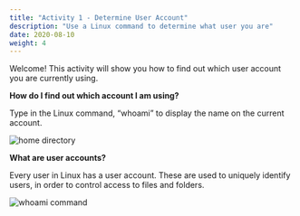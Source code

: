 ```yaml
---
title: "Activity 1 - Determine User Account"
description: "Use a Linux command to determine what user you are"
date: 2020-08-10
weight: 4
---
```


Welcome! This activity will show you how to find out which user account you are currently using. 

**How do I find out which account I am using?**

Type in the Linux command, “whoami” to display the name on the current account.

![home directory](../images/00_Home_Directory.png?classes=border,shadow)

**What are user accounts?**

Every user in Linux has a user account. These are used to uniquely identify users, in order to control access to files and folders.

![whoami command](../images/01_whoami.png?classes=border,shadow)